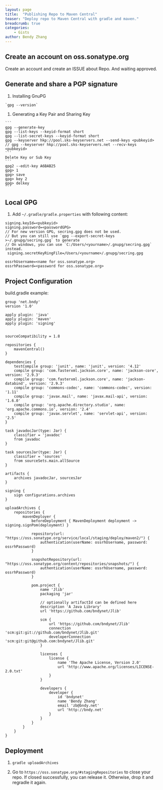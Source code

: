 ```yaml
---
layout: page
title:  "Publishing Repo to Maven Central"
teaser: "Deploy repo to Maven Central with gradle and maven."
breadcrumb: true
categories:
    - Gists
author: Bendy Zhang
---
```


## Create an account on oss.sonatype.org
  
  Create an account and create an ISSUE about Repo. And waiting approved.

## Generate and share a PGP signature

  1. Installing GnuPG 
  
    `gpg --version`
    
  1. Generating a Key Pair and Sharing Key
  
    ```
    gpg --generate-key
    gpg --list-keys --keyid-format short
    gpg --list-secret-keys --keyid-format short
    gpg --keyserver hkp://pool.sks-keyservers.net --send-keys <pubkeyid>
    // gpg --keyserver hkp://pool.sks-keyservers.net --recv-keys <pubkeyid>
    ```
    Delete Key or Sub Key
    ```
    gpg2 --edit-key A6BAB25
    gpg> 1 
    gpg> save
    gpg> key 2
    gpg> delkey
    ```

## Local GPG

  1. Add `~/.gradle/gradle.properties` with following content:
  
  ```
  signing.keyId=<pubkeyid>
  signing.password=<passwordGPG>
  // For new version GPG, secring.gpg does not be used.
  // But you can still use `gpg --export-secret-keys >~/.gnupg/secring.gpg` to generate
  // On windows, you can use `C:/Users/<yourname>/.gnupg/secring.gpg` instead.
  signing.secretKeyRingFile=/Users/<yourname>/.gnupg/secring.gpg 
  
  ossrhUsername=<name for oss.sonatype.org>
  ossrhPassword=<password for oss.sonatype.org>
  ```
  
## Project Configuration

  build.gradle example:
  ```
  group 'net.bndy'
  version '1.0'

  apply plugin: 'java'
  apply plugin: 'maven'
  apply plugin: 'signing'


  sourceCompatibility = 1.8

  repositories {
      mavenCentral()
  }

  dependencies {
      testCompile group: 'junit', name: 'junit', version: '4.12'
      compile group: 'com.fasterxml.jackson.core', name: 'jackson-core', version: '2.9.3'
      compile group: 'com.fasterxml.jackson.core', name: 'jackson-databind', version: '2.9.3'
      compile group: 'commons-codec', name: 'commons-codec', version: '1.11'
      compile group: 'javax.mail', name: 'javax.mail-api', version: '1.6.0'
      compile group: 'org.apache.directory.studio', name: 'org.apache.commons.io', version: '2.4'
      compile group: 'javax.servlet', name: 'servlet-api', version: '2.5'
  }

  task javadocJar(type: Jar) {
      classifier = 'javadoc'
      from javadoc
  }

  task sourcesJar(type: Jar) {
      classifier = 'sources'
      from sourceSets.main.allSource
  }

  artifacts {
      archives javadocJar, sourcesJar
  }

  signing {
      sign configurations.archives
  }

  uploadArchives {
      repositories {
          mavenDeployer {
              beforeDeployment { MavenDeployment deployment -> signing.signPom(deployment) }

              repository(url: "https://oss.sonatype.org/service/local/staging/deploy/maven2/") {
                  authentication(userName: ossrhUsername, password: ossrhPassword)
              }

              snapshotRepository(url: "https://oss.sonatype.org/content/repositories/snapshots/") {
                  authentication(userName: ossrhUsername, password: ossrhPassword)
              }

              pom.project {
                  name 'Jlib'
                  packaging 'jar'

                  // optionally artifactId can be defined here
                  description 'A Java Library'
                  url 'https://github.com/bndynet/Jlib'

                  scm {
                      url 'https://github.com/bndynet/Jlib'
                      connection 'scm:git:git://github.com/bndynet/Jlib.git'
                      developerConnection 'scm:git:git@github.com:bndynet/Jlib.git'
                  }

                  licenses {
                      license {
                          name 'The Apache License, Version 2.0'
                          url 'http://www.apache.org/licenses/LICENSE-2.0.txt'
                      }
                  }

                  developers {
                      developer {
                          id 'bndynet'
                          name 'Bendy Zhang'
                          email 'zb@bndy.net'
                          url 'http://bndy.net'
                      }
                  }
              }
          }
      }
  }
  ```
  
## Deployment 

  1. `gradle uploadArchives`
  
  1. Go to `https://oss.sonatype.org/#stagingRepositories` to close your repo. If closed successfully, you can release it. Otherwise, drop it and regradle it again.

